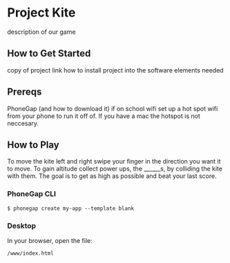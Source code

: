 # Project Kite

description of our game

## How to Get Started

copy of project link
how to install project into the software elements needed

## Prereqs

PhoneGap (and how to download it)
if on school wifi set up a hot spot wifi from your phone to run it off of. If you have a mac the
hotspot is not neccesary.


## How to Play

To move the kite left and right swipe your finger in the direction
you want it to move. To gain altitude collect power ups, the ______s, by
colliding the kite with them. The goal is to get as high as possible and beat
your last score.

### PhoneGap CLI

    $ phonegap create my-app --template blank

### Desktop

In your browser, open the file:

    /www/index.html

